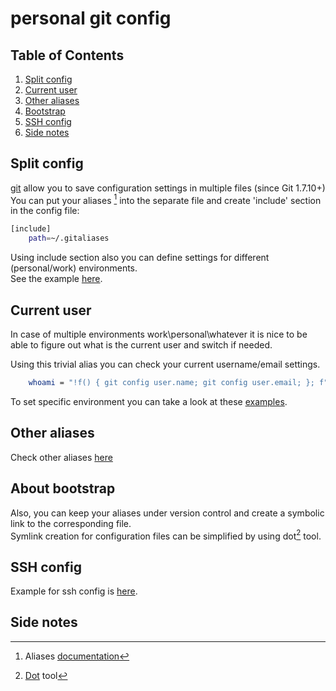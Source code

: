 # personal git config

## Table of Contents
1. [Split config](#split-config)
2. [Current user](#current-user)
3. [Other aliases](#other-aliases)
4. [Bootstrap](#bootstrap)
5. [SSH config](#ssh-config)
6. [Side notes](#side-notes)

## Split config
[git](http://git-scm.com) allow you to save configuration settings in multiple files (since Git 1.7.10+)  
You can put your aliases [^aliases] into the separate file and create 'include' section in the config file:

```bash
[include]
    path=~/.gitaliases
```

Using include section also you can define settings for different (personal/work) environments.  
See the example [here](https://github.com/yantonov/gitconfig/blob/master/examples/.gitaliases_custom).  

## Current user
In case of multiple environments work\personal\whatever it is nice to be able to figure out what is the current user and switch if needed.  

Using this trivial alias you can check your current username/email settings.
```bash
    whoami = "!f() { git config user.name; git config user.email; }; f"
```
To set specific environment you can take a look at these [examples](https://github.com/yantonov/gitconfig/blob/master/examples/.gitaliases_custom).

## Other aliases
Check other aliases [here](https://github.com/yantonov/gitconfig/blob/master/config/.gitaliases)

## About bootstrap
Also, you can keep your aliases under version control and create a symbolic link to the corresponding file.  
Symlink creation for configuration files can be simplified by using dot[^dot] tool.

## SSH config

Example for ssh config is [here](https://github.com/yantonov/gitconfig/blob/master/examples/ssh/config).

## Side notes

[^aliases]: Aliases [documentation](https://git-scm.com/book/en/v2/Git-Basics-Git-Aliases)  
[^dot]:[Dot](https://github.com/yantonov/dot) tool
